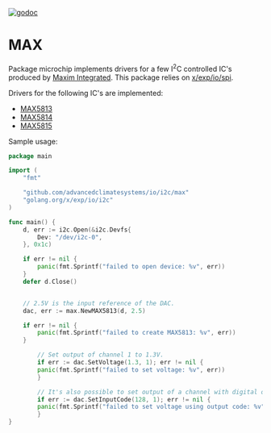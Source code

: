 [![godoc](https://img.shields.io/badge/godoc-reference-blue.svg?style=flat)](https://godoc.org/github.com/AdvancedClimateSystems/io/i2c/max)

# MAX

Package microchip implements drivers for a few I<sup>2</sup>C controlled IC's
produced by [Maxim Integrated](https://www.maximintegrated.com). This package
relies on [x/exp/io/spi](https://godoc.org/golang.org/x/exp/io/i2c).

Drivers for the following IC's are implemented:

* [MAX5813](https://www.maximintegrated.com/en/products/analog/data-converters/digital-to-analog-converters/MAX5813.html)
* [MAX5814](https://www.maximintegrated.com/en/products/analog/data-converters/digital-to-analog-converters/MAX5814.html)
* [MAX5815](https://www.maximintegrated.com/en/products/analog/data-converters/digital-to-analog-converters/MAX5815.html)

Sample usage:

```go
package main

import (
	"fmt"

	"github.com/advancedclimatesystems/io/i2c/max"
	"golang.org/x/exp/io/i2c"
)

func main() {
	d, err := i2c.Open(&i2c.Devfs{
		Dev: "/dev/i2c-0",
	}, 0x1c)

	if err != nil {
		panic(fmt.Sprintf("failed to open device: %v", err))
	}
	defer d.Close()


	// 2.5V is the input reference of the DAC.
	dac, err := max.NewMAX5813(d, 2.5)

	if err != nil {
		panic(fmt.Sprintf("failed to create MAX5813: %v", err))
	}

        // Set output of channel 1 to 1.3V.
        if err := dac.SetVoltage(1.3, 1); err != nil {
		panic(fmt.Sprintf("failed to set voltage: %v", err))
        }

        // It's also possible to set output of a channel with digital output code.
        if err := dac.SetInputCode(128, 1); err != nil {
		panic(fmt.Sprintf("failed to set voltage using output code: %v", err))
        }
}
```
